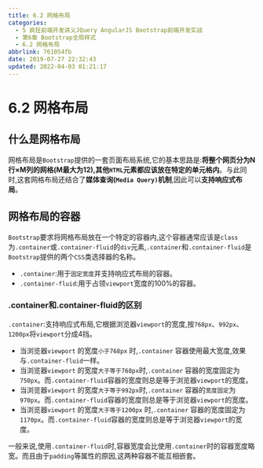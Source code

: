 ```yaml
---
title: 6.2 网格布局
categories: 
  - 5 疯狂前端开发讲义JQuery AngularJS Bootstrap前端开发实战
  - 第6章 Bootstrap全局样式
  - 6.2 网格布局
abbrlink: 761054fb
date: 2019-07-27 22:32:43
updated: 2022-04-03 01:21:17
---
```

# 6.2 网格布局 #
## 什么是网格布局 ##
网格布局是`Bootstrap`提供的一套页面布局系统,它的基本思路是:**将整个网页分为N行×M列的网格(M最大为12),其他`HTML`元素都应该放在特定的单元格内**。与此同时,这套网格布局还结合了**媒体查询(`Media Query)`机制**,因此可以**支持响应式布局**。

## 网格布局的容器 ##
`Bootstrap`要求将网格布局放在一个特定的容器内,这个容器通常应该是`class`为`.container`或`.container-fluid`的`div`元素,`.container`和`.container-fluid`是`Bootstrap`提供的两个`CSS`类选择器的名称。
- `.container`:用于`固定宽度`并支持响应式布局的容器。
- `.container-fluid`:用于占领`viewport`宽度的100%的容器。

### .container和.container-fluid的区别 ###
`.container`:支持响应式布局,它根据浏览器`viewport`的宽度,按`768px`、`992px`、`1200px`将`viewport`分成4挡。
- 当浏览器`viewport` 的宽度`小于768px` 时,`.container` 容器使用最大宽度,效果与`.container-fluid`一样。
- 当浏览器`viewport` 的宽度`大于等于768px`时,`.container` 容器的宽度固定为`750px`。而`.container-fluid`容器的宽度则总是等于浏览器`viewport`的宽度。
- 当浏览器`viewport` 的宽度`大于等于992px`时,`.container` 容器的`宽度固定`为`970px`。而`.container-fluid`容器的宽度则总是等于浏览器`viewport`的宽度。
- 当浏览器`viewport` 的宽度`大于等于1200px` 时,`.container` 容器的宽度固定为`1170px`。而`.container-fluid`容器的宽度则总是等于浏览器`viewport`的宽度。

一般来说,使用`.container-fluid`时,容器宽度会比使用`.container`时的容器宽度略宽。而且由于`padding`等属性的原因,这两种容器不能互相嵌套。

